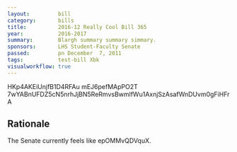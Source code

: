 ```yaml
---
layout:         bill
category:       bills
title:          2016-12 Really Cool Bill 365
year:           2016-2017
summary:        Blargh summary summary simmary.
sponsors:       LHS Student-Faculty Senate
passed:         pn December  7, 2011
tags:           test-bill Xbk
visualworkflow: true
---
```



HKp4AKEiUnjfB1D4RFAu mEJ6pefMApPO2T 7wYABnUFDZ5cN5nrhJjBN5ReRmvsBwmlfWu1AxnjSzAsafWnDUvm0gFiHFrA 




Rationale
---------
The Senate currently feels like epOMMvQDVquX.
